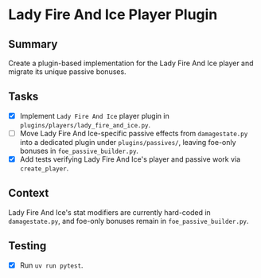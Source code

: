 # Lady Fire And Ice Player Plugin

## Summary
Create a plugin-based implementation for the Lady Fire And Ice player and migrate its unique passive bonuses.

## Tasks
- [x] Implement `Lady Fire And Ice` player plugin in `plugins/players/lady_fire_and_ice.py`.
- [ ] Move Lady Fire And Ice-specific passive effects from `damagestate.py` into a dedicated plugin under `plugins/passives/`, leaving foe-only bonuses in `foe_passive_builder.py`.
- [x] Add tests verifying Lady Fire And Ice's player and passive work via `create_player`.

## Context
Lady Fire And Ice's stat modifiers are currently hard-coded in `damagestate.py`, and foe-only bonuses remain in `foe_passive_builder.py`.

## Testing
- [x] Run `uv run pytest`.
